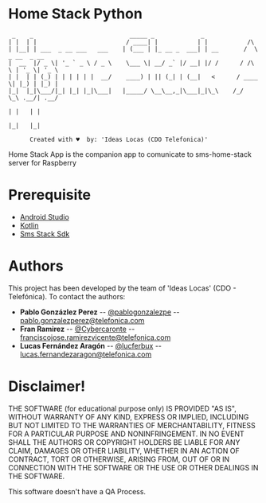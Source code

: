 # Home Stack Python


```
 _    _                           _____ _             _                              
| |  | |                         / ____| |           | |           /\                
| |__| | ___  _ __ ___   ___    | (___ | |_ __ _  ___| | __       /  \   _ __  _ __  
|  __  |/ _ \| '_ ` _ \ / _ \    \___ \| __/ _` |/ __| |/ /      / /\ \ | '_ \| '_ \ 
| |  | | (_) | | | | | |  __/    ____) | || (_| | (__|   <      / ____ \| |_) | |_) |
|_|  |_|\___/|_| |_| |_|\___|   |_____/ \__\__,_|\___|_|\_\    /_/    \_\ .__/| .__/ 
                                                                        | |   | |    
                                                                        |_|   |_|                       

      Created with ♥  by: 'Ideas Locas (CDO Telefonica)'    
```

Home Stack App is the companion app to comunicate to sms-home-stack server for Raspberry


# Prerequisite

* [Android Studio](https://developer.android.com/studio)
* [Kotlin](https://kotlinlang.org)
* [Sms Stack Sdk](https://mvnrepository.com/artifact/com.example.smstcplibrary/smsstack)

# Authors

This project has been developed by the team of 'Ideas Locas' (CDO - Telefónica). To contact the authors:

* **Pablo Gonzázlez Perez** -- [@pablogonzalezpe](https://twitter.com/pablogonzalezpe) -- pablo.gonzalezperez@telefonica.com
* **Fran Ramirez** -- [@Cybercaronte](https://twitter.com/Cybercaronte) -- franciscojose.ramirezvicente@telefonica.com
* **Lucas Fernández Aragón** --  [@lucferbux](https://twitter.com/lucferbux) -- lucas.fernandezaragon@telefonica.com


# Disclaimer!

THE SOFTWARE (for educational purpose only) IS PROVIDED "AS IS", WITHOUT WARRANTY OF ANY KIND, EXPRESS OR IMPLIED, INCLUDING BUT NOT LIMITED TO THE WARRANTIES OF MERCHANTABILITY, FITNESS FOR A PARTICULAR PURPOSE AND NONINFRINGEMENT. IN NO EVENT SHALL THE AUTHORS OR COPYRIGHT HOLDERS BE LIABLE FOR ANY CLAIM, DAMAGES OR OTHER LIABILITY, WHETHER IN AN ACTION OF CONTRACT, TORT OR OTHERWISE, ARISING FROM, OUT OF OR IN CONNECTION WITH THE SOFTWARE OR THE USE OR OTHER DEALINGS IN THE SOFTWARE.

This software doesn't have a QA Process.
